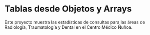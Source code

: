 # Tablas desde Objetos y Arrays
Este proyecto muestra las estadísticas de consultas para las áreas de Radiología, 
Traumatología y Dental en el Centro Médico Ñuñoa. 
